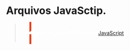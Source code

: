 # Arquivos JavaSctip.
  <blockquote>
    <ul>
      <!-- <li>Alguns Projetos/Atividas em <a href</li> -->
         <span style="background-color: #f03c15; color: white; padding: 5px;">
         <li>Alguns Projetos/Atividas em <a href="">JavaScript</a></li>
         </span>

    
  </blockquote>





  
